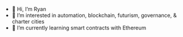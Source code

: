 - 👋 Hi, I’m Ryan
- 👀 I’m interested in automation, blockchain, futurism, governance, & charter cities
- 🌱 I’m currently learning smart contracts with Ethereum



